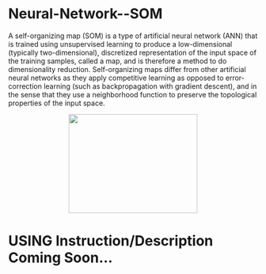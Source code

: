 # Neural-Network--SOM
A self-organizing map (SOM) is a type of artificial neural network (ANN) that is trained using
unsupervised learning to produce a low-dimensional (typically two-dimensional), discretized representation 
of the input space of the training samples, called a map, and is therefore a method to do dimensionality reduction. 
Self-organizing maps differ from other artificial neural networks as they apply competitive learning as opposed to
error-correction learning (such as backpropagation with gradient descent), and in the sense that they use a neighborhood
function to preserve the topological properties of the input space.

<p align="center">
    <img width="260" height="200" src="https://miro.medium.com/max/819/1*QG7afWQKjY3IpezhNQMzBg.png">
</p>

 #  USING Instruction/Description Coming Soon...
